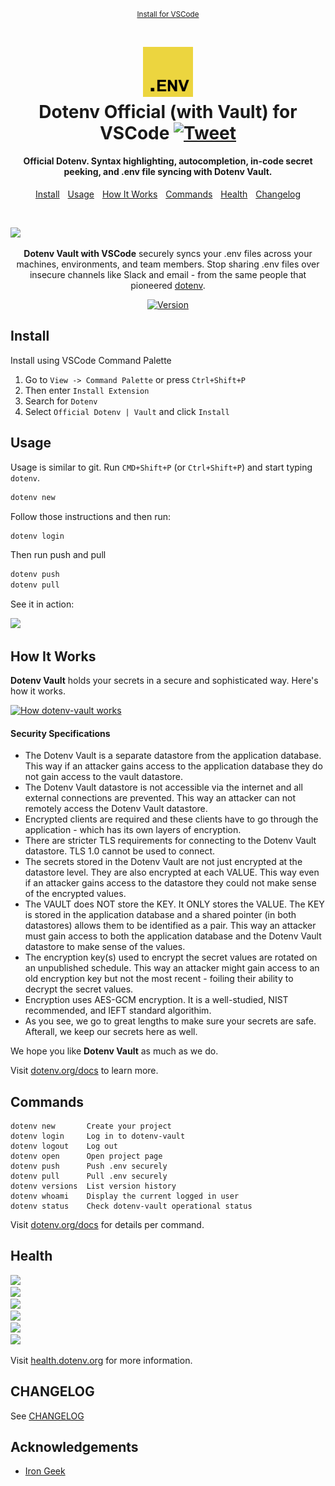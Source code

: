 <div align="center">

  <p>
    <sup>
      <a href="https://marketplace.visualstudio.com/items?itemName=dotenv.dotenv-vscode">Install for VSCode</a>
    </sup>
  </p>

</div>

<h1 align="center">
  <a href="https://docs.dotenv.org?r=1"><img src="https://raw.githubusercontent.com/motdotla/dotenv/master/dotenv.png" alt="dotenv-vscode" width="80" height="80" ></a>
  <br>
  Dotenv Official (with Vault) for VSCode <a href="https://twitter.com/intent/tweet?text=dotenv-vscode%20-%20sync%20environment%20variables%2C%20securely%20https%3A%2F%2Fgithub.com%2Fdotenv-org%2Fdotenv-vscode&hashtags=dotenv"><img src="https://img.shields.io/badge/Tweet--lightgrey?logo=twitter&style=social" alt="Tweet" height="20"/></a>
  <br>
</h1>

<h4 align="center">Official Dotenv. Syntax highlighting, autocompletion, in-code secret peeking, and .env file syncing with Dotenv Vault.</h4>

<p align="center">
  <a href="#install">Install</a>
  <img src="https://img.spacergif.org/v1/spacer.gif" width="5" height="1">
  <a href="#usage">Usage</a>
  <img src="https://img.spacergif.org/v1/spacer.gif" width="5" height="1">
  <a href="#how-it-works">How It Works</a>
  <img src="https://img.spacergif.org/v1/spacer.gif" width="5" height="1">
  <a href="#commands" target="_blank">Commands</a>
  <img src="https://img.spacergif.org/v1/spacer.gif" width="5" height="1">
  <a href="#health" target="_blank">Health</a>
  <img src="https://img.spacergif.org/v1/spacer.gif" width="5" height="1">
  <a href="#changelog">Changelog</a>
</p>

<img src="https://img.spacergif.org/v1/spacer.gif" width="1" height="10">

<a href="https://github.com/dotenv-org/dotenv-vscode"><img src="https://raw.githubusercontent.com/dotenv-org/dotenv-vscode/master/dotenv-vscode.png"></a>

<p align="center">
<strong>Dotenv Vault with VSCode</strong> securely syncs your .env files across your machines, environments, and team members. Stop sharing .env files over insecure channels like Slack and email - from the same people that pioneered <a href="https://github.com/motdotla/dotenv">dotenv</a>.
</p>

<p align="center">
<a href="https://github.com/dotenv-org/dotenv-vscode"><img src="https://img.shields.io/visual-studio-marketplace/v/dotenv.dotenv-vscode?label=VS%20Marketplace&logo=visual-studio-code" alt="Version"></a>
</p>

## Install

Install using VSCode Command Palette

1. Go to `View -> Command Palette` or press `Ctrl+Shift+P`
2. Then enter `Install Extension`
3. Search for `Dotenv`
4. Select `Official Dotenv | Vault` and click `Install`

## Usage

Usage is similar to git. Run `CMD+Shift+P` (or `Ctrl+Shift+P`) and start typing `dotenv`.


```bash
dotenv new
```

Follow those instructions and then run:

```bash
dotenv login
```

Then run push and pull

```bash
dotenv push
dotenv pull
```

See it in action:

<img src="https://raw.githubusercontent.com/dotenv-org/dotenv-vscode/master/overview.gif">

## How It Works

<strong>Dotenv Vault</strong> holds your secrets in a secure and sophisticated way. Here's how it works.

<a href="https://www.dotenv.org/docs/security/dotenv-vault"><img src="https://raw.githubusercontent.com/dotenv-org/dotenv-vault/master/how-dotenv-vault-works.png" alt="How dotenv-vault works" width="500"/></a>

#### Security Specifications

* The Dotenv Vault is a separate datastore from the application database. This way if an attacker gains access to the application database they do not gain access to the vault datastore.
* The Dotenv Vault datastore is not accessible via the internet and all external connections are prevented. This way an attacker can not remotely access the Dotenv Vault datastore.
* Encrypted clients are required and these clients have to go through the application - which has its own layers of encryption.
* There are stricter TLS requirements for connecting to the Dotenv Vault datastore. TLS 1.0 cannot be used to connect.
* The secrets stored in the Dotenv Vault are not just encrypted at the datastore level. They are also encrypted at each VALUE. This way even if an attacker gains access to the datastore they could not make sense of the encrypted values.
* The VAULT does NOT store the KEY. It ONLY stores the VALUE. The KEY is stored in the application database and a shared pointer (in both datastores) allows them to be identified as a pair. This way an attacker must gain access to both the application database and the Dotenv Vault datastore to make sense of the values.
* The encryption key(s) used to encrypt the secret values are rotated on an unpublished schedule. This way an attacker might gain access to an old encryption key but not the most recent - foiling their ability to decrypt the secret values.
* Encryption uses AES-GCM encryption. It is a well-studied, NIST recommended, and IEFT standard algorithim.
* As you see, we go to great lengths to make sure your secrets are safe. Afterall, we keep our secrets here as well.

We hope you like <strong>Dotenv Vault</strong> as much as we do.

Visit [dotenv.org/docs](https://www.dotenv.org/docs/security/overview?r=1) to learn more.

## Commands

```
dotenv new       Create your project
dotenv login     Log in to dotenv-vault
dotenv logout    Log out
dotenv open      Open project page
dotenv push      Push .env securely
dotenv pull      Pull .env securely
dotenv versions  List version history
dotenv whoami    Display the current logged in user
dotenv status    Check dotenv-vault operational status
```

Visit [dotenv.org/docs](https://www.dotenv.org/docs/dotenv-vault?r=1) for details per command.

## Health

![](https://api.checklyhq.com/v1/badges/checks/c2fee99a-38e7-414e-89b8-9766ceeb1927?style=flat&theme=dark&responseTime=true)
<br>
![](https://api.checklyhq.com/v1/badges/checks/4f557967-1ed1-486a-b762-39a63781d752?style=flat&theme=dark&responseTime=true)
<br>
![](https://api.checklyhq.com/v1/badges/checks/804eb6fa-6599-4688-a649-7ff3c39a64b9?style=flat&theme=dark&responseTime=true)
<br>
![](https://api.checklyhq.com/v1/badges/checks/6a94504e-e936-4f07-bc0b-e08fee2734b3?style=flat&theme=dark&responseTime=true)
<br>
![](https://api.checklyhq.com/v1/badges/checks/06ac4f4e-3e0e-4501-9987-580b4d2a6b06?style=flat&theme=dark&responseTime=true)
<br>
![](https://api.checklyhq.com/v1/badges/checks/0ffc1e55-7ef0-4c2c-8acc-b6311871f41c?style=flat&theme=dark&responseTime=true)

Visit [health.dotenv.org](https://health.dotenv.org) for more information.

## CHANGELOG

See [CHANGELOG](CHANGELOG.md)

## Acknowledgements

- [Iron Geek](https://github.com/IronGeek/vscode-env)
